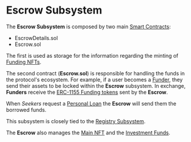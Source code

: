 # Escrow Subsystem

The **Escrow Subsystem** is composed by two main [Smart Contracts](Glossary.md): 
* EscrowDetails.sol
* Escrow.sol

The first is used as storage for the information regarding the minting of [Funding NFTs](Glossary.md).

The second contract (**Escrow.sol**) is responsible for handling the funds in the protocol's ecosystem. For example, if a user becomes a [Funder](Glossary.md), they send their assets to be locked within the **Escrow** subsystem. In exchange, **Funders** receive the [ERC-1155 Funding tokens](Glossary.md) sent by the **Escrow**.

When *Seekers* request a [Personal Loan](PersonalLoan.md) the **Escrow** will send them the borrowed funds.

This subsystem is closely tied to the [Registry Subsystem](Registry.md).

The **Escrow** also manages the [Main NFT](Glossary.md) and the [Investment Funds](Financing.md).